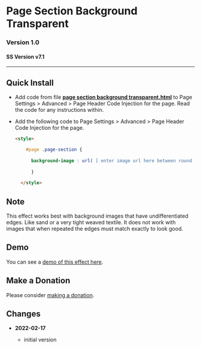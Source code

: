 # Page Section Background Transparent

### Version 1.0

#### SS Version v7.1

---

## Quick Install

* Add code from file
  **[page section background transparent.html](page%20section%20background%20transparent.html#L1)**
  to Page Settings > Advanced > Page Header Code Injection for the page. Read
  the code for any instructions within.
  
* Add the following code to Page Settings > Advanced > Page Header Code
  Injection for the page.
  
  ```html
  <style>
  
      #page .page-section {
      
        background-image : url( [ enter image url here between round parenthisis ] );
        
        }
        
    </style>
  ```

## Note

This effect works best with background images that have undifferentiated edges.
Like sand or a very tight weaved textile. It does not work with images that
when repeated the edges must match exactly to look good.

## Demo

You can see a
[demo of this effect here](https://toms-web-consulting-demos.squarespace.com/page-section-background-transparent?password=twcdemos).

## Make a Donation

Please consider
[making a donation](https://github.com/tomsWebConsulting/twcsl#make-a-donation).

## Changes

<!-- * **2021-08-15**
  
  * added kill upon user action
  * bumped version to 0.2d0
  -->
* **2022-02-17**
  
  * initial version
